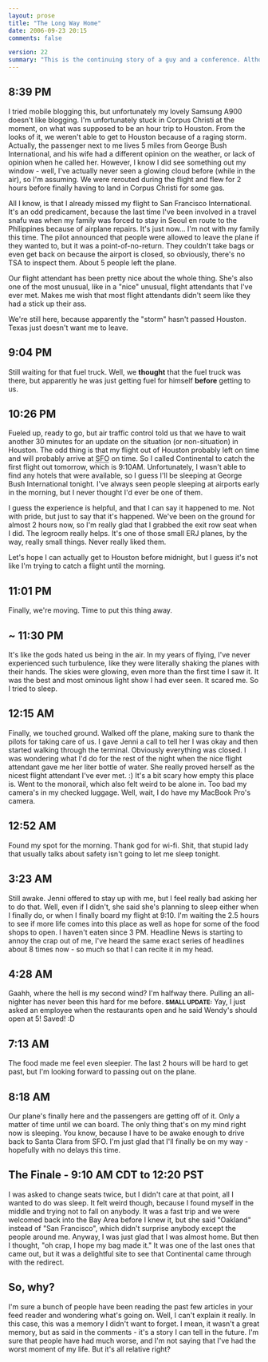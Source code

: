 ```yaml
---
layout: prose
title: "The Long Way Home"
date: 2006-09-23 20:15
comments: false

version: 22
summary: "This is the continuing story of a guy and a conference. Although this story takes place at an airport, an airport he happens to be stuck at for the night."
---
```


## 8:39 PM
I tried mobile blogging this, but unfortunately my lovely Samsung A900 doesn't like blogging. I'm unfortunately stuck in Corpus Christi at the moment, on what was supposed to be an hour trip to Houston. From the looks of it, we weren't able to get to Houston because of a raging storm. Actually, the passenger next to me lives 5 miles from George Bush International, and his wife had a different opinion on the weather, or lack of opinion when he called her. However, I know I did see something out my window - well, I've actually never seen a glowing cloud before (while in the air), so I'm assuming. We were rerouted during the flight and flew for 2 hours before finally having to land in Corpus Christi for some gas.

All I know, is that I already missed my flight to San Francisco International. It's an odd predicament, because the last time I've been involved in a travel snafu was when my family was forced to stay in Seoul en route to the Philippines because of airplane repairs. It's just now... I'm not with my family this time. The pilot announced that people were allowed to leave the plane if they wanted to, but it was a point-of-no-return. They couldn't take bags or even get back on because the airport is closed, so obviously, there's no TSA to inspect them. About 5 people left the plane.

Our flight attendant has been pretty nice about the whole thing. She's also one of the most unusual, like in a "nice" unusual, flight attendants that I've ever met. Makes me wish that most flight attendants didn't seem like they had a stick up their ass.

We're still here, because apparently the "storm" hasn't passed Houston. Texas just doesn't want me to leave.

## 9:04 PM
Still waiting for that fuel truck. Well, we **thought** that the fuel truck was there, but apparently he was just getting fuel for himself **before** getting to us.

## 10:26 PM
Fueled up, ready to go, but air traffic control told us that we have to wait another 30 minutes for an update on the situation (or non-situation) in Houston. The odd thing is that my flight out of Houston probably left on time and will probably arrive at <acronym title="San Francisco International">SFO</acronym> on time. So I called Continental to catch the first flight out tomorrow, which is 9:10AM. Unfortunately, I wasn't able to find any hotels that were available, so I guess I'll be sleeping at George Bush International tonight. I've always seen people sleeping at airports early in the morning, but I never thought I'd ever be one of them.

I guess the experience is helpful, and that I can say it happened to me. Not with pride, but just to say that it's happened. We've been on the ground for almost 2 hours now, so I'm really glad that I grabbed the exit row seat when I did. The legroom really helps. It's one of those small ERJ planes, by the way, really small things. Never really liked them.

Let's hope I can actually get to Houston before midnight, but I guess it's not like I'm trying to catch a flight until the morning.

## 11:01 PM
Finally, we're moving. Time to put this thing away.

## ~ 11:30 PM
It's like the gods hated us being in the air. In my years of flying, I've never experienced such turbulence, like they were literally shaking the planes with their hands. The skies were glowing, even more than the first time I saw it. It was the best and most ominous light show I had ever seen. It scared me. So I tried to sleep.

## 12:15 AM
Finally, we touched ground. Walked off the plane, making sure to thank the pilots for taking care of us. I gave Jenni a call to tell her I was okay and then started walking through the terminal. Obviously everything was closed. I was wondering what I'd do for the rest of the night when the nice flight attendant gave me her liter bottle of water. She really proved herself as the nicest flight attendant I've ever met. :) It's a bit scary how empty this place is. Went to the monorail, which also felt weird to be alone in. Too bad my camera's in my checked luggage. Well, wait, I do have my MacBook Pro's camera.

## 12:52 AM
Found my spot for the morning. Thank god for wi-fi. Shit, that stupid lady that usually talks about safety isn't going to let me sleep tonight.

## 3:23 AM
Still awake. Jenni offered to stay up with me, but I feel really bad asking her to do that. Well, even if I didn't, she said she's planning to sleep either when I finally do, or when I finally board my flight at 9:10. I'm waiting the 2.5 hours to see if more life comes into this place as well as hope for some of the food shops to open. I haven't eaten since 3 PM. Headline News is starting to annoy the crap out of me, I've heard the same exact series of headlines about 8 times now - so much so that I can recite it in my head.

## 4:28 AM
Gaahh, where the hell is my second wind? I'm halfway there. Pulling an all-nighter has never been this hard for me before. **<small>SMALL UPDATE:</small>** Yay, I just asked an employee when the restaurants open and he said Wendy's should open at 5! Saved! :D

## 7:13 AM
The food made me feel even sleepier. The last 2 hours will be hard to get past, but I'm looking forward to passing out on the plane.

## 8:18 AM
Our plane's finally here and the passengers are getting off of it. Only a matter of time until we can board. The only thing that's on my mind right now is sleeping. You know, because I have to be awake enough to drive back to Santa Clara from SFO. I'm just glad that I'll finally be on my way - hopefully with no delays this time.

## The Finale - 9:10 AM CDT to 12:20 PST
I was asked to change seats twice, but I didn't care at that point, all I wanted to do was sleep. It felt weird though, because I found myself in the middle and trying not to fall on anybody. It was a fast trip and we were welcomed back into the Bay Area before I knew it, but she said "Oakland" instead of "San Francisco", which didn't surprise anybody except the people around me.  Anyway, I was just glad that I was almost home. But then I thought, "oh crap, I hope my bag made it." It was one of the last ones that came out, but it was a delightful site to see that Continental came through with the redirect.

## So, why?
I'm sure a bunch of people have been reading the past few articles in your feed reader and wondering what's going on. Well, I can't explain it really. In this case, this was a memory I didn't want to forget. I mean, it wasn't a great memory, but as said in the comments - it's a story I can tell in the future. I'm sure that people have had much worse, and I'm not saying that I've had the worst moment of my life. But it's all relative right?

[1]: http://flickr.com/photos/avalonstar/251075743/
